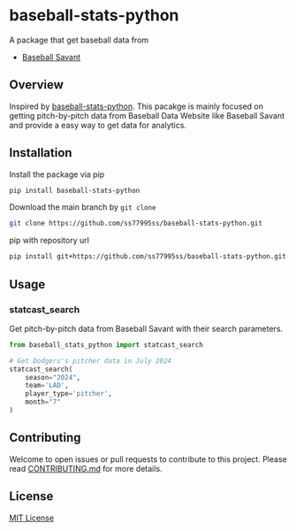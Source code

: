 # baseball-stats-python

A package that get baseball data from

- [Baseball Savant](https://baseballsavant.mlb.com/)

## Overview

Inspired by [baseball-stats-python](https://github.com/ss77995ss/baseball-stats-python). This pacakge is mainly focused on getting pitch-by-pitch data from Baseball Data Website like Baseball Savant and provide a easy way to get data for analytics.

## Installation

Install the package via pip

```bash
pip install baseball-stats-python
```

Download the main branch by `git clone`

```bash
git clone https://github.com/ss77995ss/baseball-stats-python.git
```

pip with repository url

```bash
pip install git+https://github.com/ss77995ss/baseball-stats-python.git
```

## Usage

### statcast_search

Get pitch-by-pitch data from Baseball Savant with their search parameters.

```python
from baseball_stats_python import statcast_search

# Get Dodgers's pitcher data in July 2024
statcast_search(
    season="2024",
    team='LAD',
    player_type='pitcher',
    month="7"
)
```

## Contributing

Welcome to open issues or pull requests to contribute to this project. Please read [CONTRIBUTING.md](./CONTRIBUTING.md) for more details.

## License

[MIT License](https://github.com/ss77995ss/baseball-stats-python/blob/main/LICENSE)
